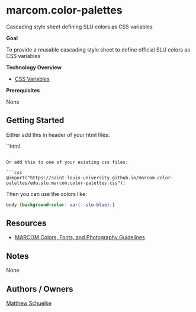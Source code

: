 # marcom.color-palettes

Cascading style sheet defining SLU colors as CSS variables

**Goal** 

To provide a reusable cascading style sheet to define official SLU colors as CSS variables

**Technology Overview**

* [CSS Variables](https://www.w3schools.com/css/css3_variables.asp)

**Prerequisites**

None

## Getting Started

Either add this in header of your html files:

``html
<script src="https://saint-louis-university.github.io/marcom.color-palettes/edu.slu.marcom.color-palettes.css"></script>
```

Or add this to one of your existing css files:

```css
@import("https://saint-louis-university.github.io/marcom.color-palettes/edu.slu.marcom.color-palettes.css");
```

Then you can use the colors like:

```css
body {background-color: var(--slu-blue);}
```

## Resources

* [MARCOM Colors, Fonts, and Photography Guidelines](https://www.slu.edu/marcom/guidelines-policies/colors-fonts-photography.php)

## Notes

None

## Authors / Owners

[Matthew Schuelke](mailto:schuelkem@slu.edu)
